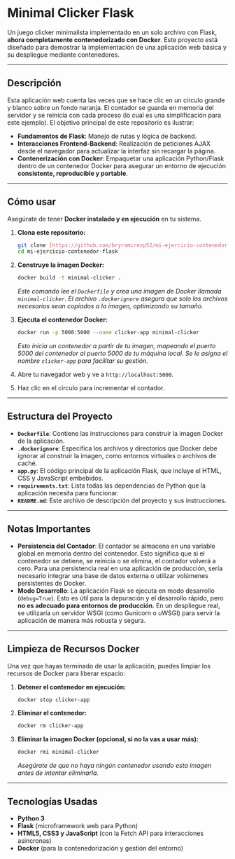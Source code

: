 # Minimal Clicker Flask

Un juego clicker minimalista implementado en un solo archivo con Flask, **ahora completamente contenedorizado con Docker**. Este proyecto está diseñado para demostrar la implementación de una aplicación web básica y su despliegue mediante contenedores.

---

## Descripción

Esta aplicación web cuenta las veces que se hace clic en un círculo grande y blanco sobre un fondo naranja. El contador se guarda en memoria del servidor y se reinicia con cada proceso (lo cual es una simplificación para este ejemplo). El objetivo principal de este repositorio es ilustrar:

* **Fundamentos de Flask**: Manejo de rutas y lógica de backend.
* **Interacciones Frontend-Backend**: Realización de peticiones AJAX desde el navegador para actualizar la interfaz sin recargar la página.
* **Contenerización con Docker**: Empaquetar una aplicación Python/Flask dentro de un contenedor Docker para asegurar un entorno de ejecución **consistente, reproducible y portable**.

---

## Cómo usar

Asegúrate de tener **Docker instalado y en ejecución** en tu sistema.

1.  **Clona este repositorio:**
    ```bash
    git clone [https://github.com/bryramirezp52/mi-ejercicio-contenedor-flask.git](https://github.com/bryramirezp52/mi-ejercicio-contenedor-flask.git)
    cd mi-ejercicio-contenedor-flask
    ```

2.  **Construye la imagen Docker:**
    ```bash
    docker build -t minimal-clicker .
    ```
    *Este comando lee el `Dockerfile` y crea una imagen de Docker llamada `minimal-clicker`. El archivo `.dockerignore` asegura que solo los archivos necesarios sean copiados a la imagen, optimizando su tamaño.*

3.  **Ejecuta el contenedor Docker:**
    ```bash
    docker run -p 5000:5000 --name clicker-app minimal-clicker
    ```
    *Esto inicia un contenedor a partir de tu imagen, mapeando el puerto 5000 del contenedor al puerto 5000 de tu máquina local. Se le asigna el nombre `clicker-app` para facilitar su gestión.*

4.  Abre tu navegador web y ve a `http://localhost:5000`.

5.  Haz clic en el círculo para incrementar el contador.

---

## Estructura del Proyecto

* **`Dockerfile`**: Contiene las instrucciones para construir la imagen Docker de la aplicación.
* **`.dockerignore`**: Especifica los archivos y directorios que Docker debe ignorar al construir la imagen, como entornos virtuales o archivos de caché.
* **`app.py`**: El código principal de la aplicación Flask, que incluye el HTML, CSS y JavaScript embebidos.
* **`requirements.txt`**: Lista todas las dependencias de Python que la aplicación necesita para funcionar.
* **`README.md`**: Este archivo de descripción del proyecto y sus instrucciones.

---

## Notas Importantes

* **Persistencia del Contador**: El contador se almacena en una variable global en memoria dentro del contenedor. Esto significa que si el contenedor se detiene, se reinicia o se elimina, el contador volverá a cero. Para una persistencia real en una aplicación de producción, sería necesario integrar una base de datos externa o utilizar volúmenes persistentes de Docker.
* **Modo Desarrollo**: La aplicación Flask se ejecuta en modo desarrollo (`debug=True`). Esto es útil para la depuración y el desarrollo rápido, pero **no es adecuado para entornos de producción**. En un despliegue real, se utilizaría un servidor WSGI (como Gunicorn o uWSGI) para servir la aplicación de manera más robusta y segura.

---

## Limpieza de Recursos Docker

Una vez que hayas terminado de usar la aplicación, puedes limpiar los recursos de Docker para liberar espacio:

1.  **Detener el contenedor en ejecución:**
    ```bash
    docker stop clicker-app
    ```

2.  **Eliminar el contenedor:**
    ```bash
    docker rm clicker-app
    ```

3.  **Eliminar la imagen Docker (opcional, si no la vas a usar más):**
    ```bash
    docker rmi minimal-clicker
    ```
    *Asegúrate de que no haya ningún contenedor usando esta imagen antes de intentar eliminarla.*

---

## Tecnologías Usadas

* **Python 3**
* **Flask** (microframework web para Python)
* **HTML5, CSS3 y JavaScript** (con la Fetch API para interacciones asíncronas)
* **Docker** (para la contenedorización y gestión del entorno)
